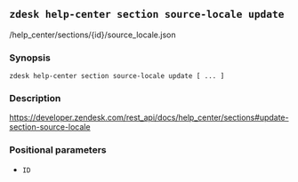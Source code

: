 ## `zdesk help-center section source-locale update`

/help_center/sections/{id}/source_locale.json

### Synopsis

    zdesk help-center section source-locale update [ ... ]

### Description

https://developer.zendesk.com/rest_api/docs/help_center/sections#update-section-source-locale

### Positional parameters

* `ID`

